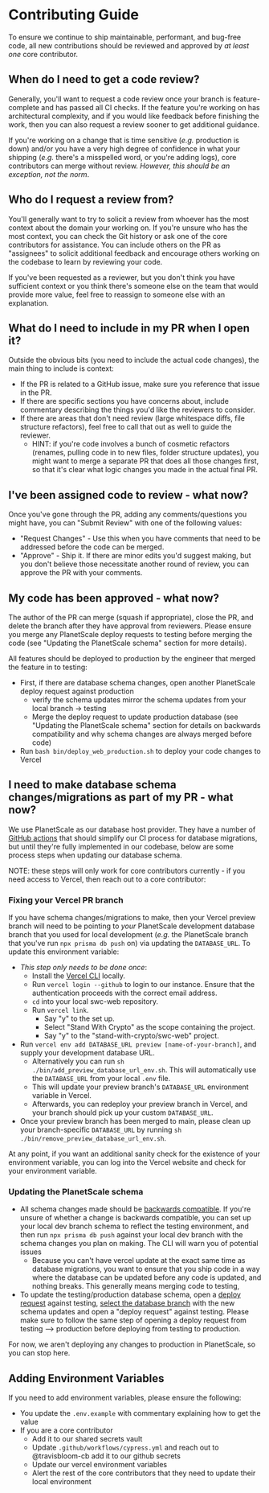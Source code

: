 # Contributing Guide

To ensure we continue to ship maintainable, performant, and bug-free code, all new contributions should be reviewed and approved by _at least one_ core contributor.

## When do I need to get a code review?

Generally, you'll want to request a code review once your branch is feature-complete and has passed all CI checks. If the feature you're working on has architectural complexity, and if you would like feedback before finishing the work, then you can also request a review sooner to get additional guidance.

If you're working on a change that is time sensitive (_e.g._ production is down) and/or you have a very high degree of confidence in what your shipping (_e.g._ there's a misspelled word, or you're adding logs), core contributors can merge without review. _However, this should be an exception, not the norm_.

## Who do I request a review from?

You'll generally want to try to solicit a review from whoever has the most context about the domain your working on. If you're unsure who has the most context, you can check the Git history or ask one of the core contributors for assistance. You can include others on the PR as "assignees" to solicit additional feedback and encourage others working on the codebase to learn by reviewing your code.

If you've been requested as a reviewer, but you don't think you have sufficient context or you think there's someone else on the team that would provide more value, feel free to reassign to someone else with an explanation.

## What do I need to include in my PR when I open it?

Outside the obvious bits (you need to include the actual code changes), the main thing to include is context:

- If the PR is related to a GitHub issue, make sure you reference that issue in the PR.
- If there are specific sections you have concerns about, include commentary describing the things you'd like the reviewers to consider.
- If there are areas that don't need review (large whitespace diffs, file structure refactors), feel free to call that out as well to guide the reviewer.
  - HINT: if you're code involves a bunch of cosmetic refactors (renames, pulling code in to new files, folder structure updates), you might want to merge a separate PR that does all those changes first, so that it's clear what logic changes you made in the actual final PR.

## I've been assigned code to review - what now?

Once you've gone through the PR, adding any comments/questions you might have, you can "Submit Review" with one of the following values:

- "Request Changes" - Use this when you have comments that need to be addressed before the code can be merged.
- "Approve" - Ship it. If there are minor edits you'd suggest making, but you don't believe those necessitate another round of review, you can approve the PR with your comments.

## My code has been approved - what now?

The author of the PR can merge (squash if appropriate), close the PR, and delete the branch after they have approval from reviewers. Please ensure you merge any PlanetScale deploy requests to testing before merging the code (see "Updating the PlanetScale schema" section for more details).

All features should be deployed to production by the engineer that merged the feature in to testing:

- First, if there are database schema changes, open another PlanetScale deploy request against production
  - verify the schema updates mirror the schema updates from your local branch -> testing
  - Merge the deploy request to update production database (see "Updating the PlanetScale schema" section for details on backwards compatibility and why schema changes are always merged before code)
- Run `bash bin/deploy_web_production.sh` to deploy your code changes to Vercel

## I need to make database schema changes/migrations as part of my PR - what now?

We use PlanetScale as our database host provider. They have a number of [GitHub actions](https://planetscale.com/blog/announcing-the-planetscale-github-actions) that should simplify our CI process for database migrations, but until they're fully implemented in our codebase, below are some process steps when updating our database schema.

NOTE: these steps will only work for core contributors currently - if you need access to Vercel, then reach out to a core contributor:

### Fixing your Vercel PR branch

If you have schema changes/migrations to make, then your Vercel preview branch will need to be pointing to _your_ PlanetScale development database branch that you used for local development (_e.g._ the PlanetScale branch that you've run `npx prisma db push` on) via updating the `DATABASE_URL`. To update this environment variable:

- _This step only needs to be done once_:
  - Install the [Vercel CLI](https://vercel.com/docs/cli) locally.
  - Run `vercel login --github` to login to our instance. Ensure that the authentication proceeds with the correct email address.
  - `cd` into your local swc-web repository.
  - Run `vercel link`.
    - Say "y" to the set up.
    - Select "Stand With Crypto" as the scope containing the project.
    - Say "y" to the "stand-with-crypto/swc-web" project.
- Run `vercel env add DATABASE_URL preview [name-of-your-branch]`, and supply your development database URL.
  - Alternatively you can run `sh ./bin/add_preview_database_url_env.sh`. This will automatically use the `DATABASE_URL` from your local `.env` file.
  - This will update your preview branch's `DATABASE_URL` environment variable in Vercel.
  - Afterwards, you can redeploy your preview branch in Vercel, and your branch should pick up your custom `DATABASE_URL`.
- Once your preview branch has been merged to main, please clean up your branch-specific `DATABASE_URL` by running `sh ./bin/remove_preview_database_url_env.sh`.

At any point, if you want an additional sanity check for the existence of your environment variable, you can log into the Vercel website and check for your environment variable.

### Updating the PlanetScale schema

- All schema changes made should be [backwards compatible](https://planetscale.com/blog/safely-making-database-schema-changes#backwards-compatible-changes). If you're unsure of whether a change is backwards compatible, you can set up your local dev branch schema to reflect the testing environment, and then run `npx prisma db push` against your local dev branch with the schema changes you plan on making. The CLI will warn you of potential issues
  - Because you can't have vercel update at the exact same time as database migrations, you want to ensure that you ship code in a way where the database can be updated before any code is updated, and nothing breaks. This generally means merging code to testing,
- To update the testing/production database schema, open a [deploy request](https://planetscale.com/docs/concepts/deploy-requests) against testing, [select the database branch](https://app.planetscale.com/stand-with-crypto/swc-web/branches) with the new schema updates and open a "deploy request" against testing. Please make sure to follow the same step of opening a deploy request from testing --> production before deploying from testing to production.

For now, we aren't deploying any changes to production in PlanetScale, so you can stop here.

## Adding Environment Variables

If you need to add environment variables, please ensure the following:

- You update the `.env.example` with commentary explaining how to get the value
- If you are a core contributor
  - Add it to our shared secrets vault
  - Update `.github/workflows/cypress.yml` and reach out to @travisbloom-cb add it to our github secrets
  - Update our vercel environment variables
  - Alert the rest of the core contributors that they need to update their local environment
